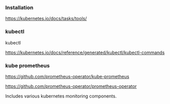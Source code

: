 

### Installation

https://kubernetes.io/docs/tasks/tools/


### kubectl

kubectl

https://kubernetes.io/docs/reference/generated/kubectl/kubectl-commands


### kube prometheus

https://github.com/prometheus-operator/kube-prometheus

https://github.com/prometheus-operator/prometheus-operator 

Includes various kubernetes monitoring components.